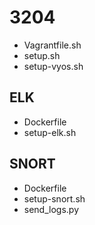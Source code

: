 # 3204

- Vagrantfile.sh
- setup.sh
- setup-vyos.sh

## ELK
  - Dockerfile
  - setup-elk.sh

## SNORT
  - Dockerfile
  - setup-snort.sh
  - send_logs.py
